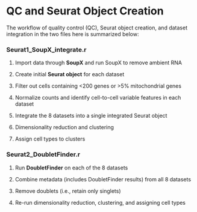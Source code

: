 # QC and Seurat Object Creation

The workflow of quality control (QC), Seurat object creation, and dataset integration in the two files here is summarized below:

### Seurat1_SoupX_integrate.r

1. Import data through **SoupX** and run SoupX to remove ambient RNA

2. Create initial **Seurat object** for each dataset

3. Filter out cells containing <200 genes or >5% mitochondrial genes

4. Normalize counts and identify cell-to-cell variable features in each dataset

5. Integrate the 8 datasets into a single integrated Seurat object

6. Dimensionality reduction and clustering

7. Assign cell types to clusters

### Seurat2_DoubletFinder.r

1. Run **DoubletFinder** on each of the 8 datasets

2. Combine metadata (includes DoubletFinder results) from all 8 datasets

3. Remove doublets (i.e., retain only singlets)

4. Re-run dimensionality reduction, clustering, and assigning cell types
